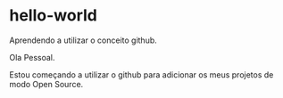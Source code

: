 # hello-world
Aprendendo a utilizar o conceito github.

Ola Pessoal.

Estou começando a utilizar o github para adicionar os meus projetos de modo Open Source.
